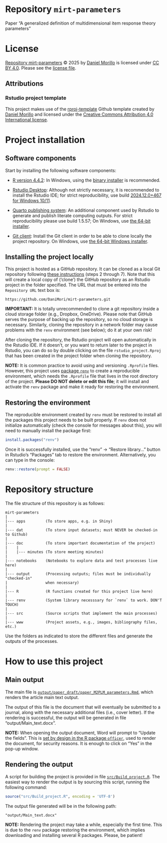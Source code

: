 
# Repository `mirt-parameters`

Paper “A generalized definition of multidimensional item response theory
parameters”

# License

<!-- TODO: Choose a license and update this section, if necessary -->

[Repository
mirt-parameters](https://github.com/DaniMori/mirt-parameters) © 2025 by
[Daniel Morillo](https://github.com/DaniMori) is licensed under [CC BY
4.0](https://creativecommons.org/licenses/by/4.0). Please see the
[license file](LICENSE.md).

## Attributions

### Rstudio project template

This project makes use of the
[rproj-template](https://github.com/DaniMori/rproj-template) Github
template created by [Daniel Morillo](https://github.com/DaniMori) and
licensed under the [Creative Commons Attribution 4.0 International
license](https://creativecommons.org/licenses/by/4.0).

<!-- TODO: Add attributions to other software components, if necessary -->

### <Software component>

# Project installation

## Software components

Start by installing the following software components:

- [R version
  4.4.2](https://cran.rstudio.com/bin/windows/base/old/4.4.2/): In
  Windows, using the [binary
  installer](https://cran.rstudio.com/bin/windows/base/old/4.4.2/R-4.4.2-win.exe)
  is recommended.

<!-- -->

- [Rstudio Desktop](https://posit.co/download/rstudio-desktop/):
  Although not strictly necessary, it is recommended to install the
  Rstudio IDE; for strict reproducibility, use build [2024.12.0+467 for
  Windows
  10/11](https://download1.rstudio.org/electron/windows/RStudio-2024.12.0-467.exe).

<!-- -->

- [Quarto publishing system](https://quarto.org/): An additional
  component used by Rstudio to generate and publish literate computing
  outputs. For strict reproducibility please use build 1.5.57; On
  Windows, use [the 64-bit
  installer](https://github.com/quarto-dev/quarto-cli/releases/download/v1.5.57/quarto-1.5.57-win.msi).

<!-- -->

- [Git client](https://git-scm.com/download): Install the Git client in
  order to be able to clone locally the project repository. On Windows,
  use [the 64-bit Windows
  installer](https://github.com/git-for-windows/git/releases/download/v2.47.1.windows.1/Git-2.47.1-64-bit.exe).

## Installing the project locally

This project is hosted as a GitHub repository. It can be cloned as a
local Git repository following [these
instructions](https://book.cds101.com/using-rstudio-server-to-clone-a-github-repo-as-a-new-project.html#step---2)
(steps 2 through 7). Note that this will create a local copy of
(‘clone’) the GitHub repository as an Rstudio project in the folder
specified. The URL that must be entered into the `Repository URL` text
box is:

    https://github.com/DaniMori/mirt-parameters.git

**IMPORTANT:** It is totally unrecommended to clone a git repository
inside a cloud storage folder (e.g., Dropbox, OneDrive). Please note
that GitHub serves the purpose of backing up the repository, so no cloud
storage is necessary. Similarly, cloning the repository in a network
folder may cause problems with the `renv` environment (see below); do it
at your own risk!

After cloning the repository, the Rstudio project will open
automatically in the Rstudio IDE. If it doesn’t, or you want to return
later to the project in Rstudio, you can do so by double clicking on the
file `rstudio_project.Rproj` that has been created in the project folder
when cloning the repository.

**NOTE:** It is common practice to avoid using and versioning
`.Rprofile` files. However, this project uses [package
`renv`](https://cran.r-project.org/package=renv) to create a
reproducible environment, which needs the `.Rprofile` file that lives in
the root directory of the project. **Please DO NOT delete or edit this
file**; it will install and activate the `renv` package and make it
ready for restoring the environment.

## Restoring the environment

The reproducible environment created by `renv` must be restored to
install all the packages this project needs to be built properly. If
`renv` does not initialize automatically (check the console for messages
about this), you will need to manually install the package first:

``` r
install.packages("renv")
```

Once it is successfully installed, use the “renv” -\> “Restore library…”
button in Rstudio’s “Packages” tab to restore the environment.
Alternatively, you can type in the console:

``` r
renv::restore(prompt = FALSE)
```

# Repository structure

The file structure of this repository is as follows:

    mirt-parameters
    |
    |--- apps         (To store apps, e.g. in Shiny)
    |
    |--- dat          (To store input datasets; must NEVER be checked-in to Github)
    |
    |--- doc          (To store important documentation of the project)
    |    |
    |    |--- minutes (To store meeting minutes)
    |
    |--- notebooks    (Notebooks to explore data and test processes live here)
    |
    |--- output       (Processing outputs; files must be individually "checked-in"
    |                 when necessary)
    |
    |--- R            (R functions created for this project live here)
    |
    |--- renv         (System library necesssary for `renv` to work. DON'T TOUCH)
    |
    |--- src          (Source scripts that implement the main processes)
    |
    |--- www          (Project assets, e.g., images, bibliography files, etc.)

Use the folders as indicated to store the different files and generate
the outputs of the processes.

# How to use this project

## Main output

The main file is
[`output/paper_draft/paper_M2PLM_parameters.Rmd`](output/paper_draft/paper_M2PLM_parameters.Rmd),
which renders the article main text output.

The output of this file is the document that will eventually be
submitted to a journal, along with the necessary additional files (i.e.,
cover letter). If the rendering is successful, the output will be
generated in file “output/Main_text.docx”.

**NOTE:** When opening the output document, Word will prompt to “Update
the fields”. This is [set by design in the R package
`officer`](https://ardata-fr.github.io/officeverse/faq.html#update-fields),
used to render the document, for security reasons. It is enough to click
on “Yes” in the pop-up window.

## Rendering the output

A script for building the project is provided in file
[`src/Build_project.R`](src/Build_project.R). The easiest way to render
the output is by sourcing this script, running the following command:

``` r
source("src/Build_project.R", encoding = 'UTF-8')
```

The output file generated will be in the following path:

    "output/Main_text.docx"

**NOTE:** Rendering the project may take a while, especially the first
time. This is due to the `renv` package restoring the environment, which
implies downloading and installing several R packages. Please, be
patient!
